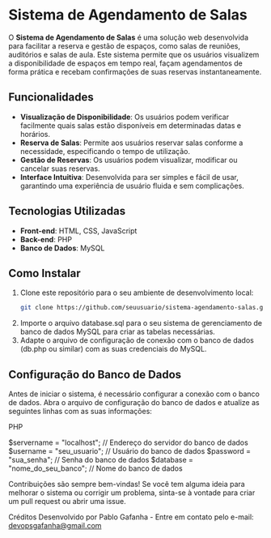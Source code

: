 # Sistema de Agendamento de Salas

O **Sistema de Agendamento de Salas** é uma solução web desenvolvida para facilitar a reserva e gestão de espaços, como salas de reuniões, auditórios e salas de aula. Este sistema permite que os usuários visualizem a disponibilidade de espaços em tempo real, façam agendamentos de forma prática e recebam confirmações de suas reservas instantaneamente.

## Funcionalidades

- **Visualização de Disponibilidade**: Os usuários podem verificar facilmente quais salas estão disponíveis em determinadas datas e horários.
- **Reserva de Salas**: Permite aos usuários reservar salas conforme a necessidade, especificando o tempo de utilização.
- **Gestão de Reservas**: Os usuários podem visualizar, modificar ou cancelar suas reservas.
- **Interface Intuitiva**: Desenvolvida para ser simples e fácil de usar, garantindo uma experiência de usuário fluida e sem complicações.

## Tecnologias Utilizadas

- **Front-end**: HTML, CSS, JavaScript
- **Back-end**: PHP
- **Banco de Dados**: MySQL

## Como Instalar

1. Clone este repositório para o seu ambiente de desenvolvimento local:
   ```bash
   git clone https://github.com/seuusuario/sistema-agendamento-salas.git

2. Importe o arquivo database.sql para o seu sistema de gerenciamento de banco de dados MySQL para criar as tabelas necessárias.
3. Adapte o arquivo de configuração de conexão com o banco de dados (db.php ou similar) com as suas credenciais do MySQL.

## Configuração do Banco de Dados
Antes de iniciar o sistema, é necessário configurar a conexão com o banco de dados. Abra o arquivo de configuração do banco de dados e atualize as seguintes linhas com as suas informações:

PHP

$servername = "localhost"; // Endereço do servidor do banco de dados
$username = "seu_usuario"; // Usuário do banco de dados
$password = "sua_senha"; // Senha do banco de dados
$database = "nome_do_seu_banco"; // Nome do banco de dados

Contribuições são sempre bem-vindas! Se você tem alguma ideia para melhorar o sistema ou corrigir um problema, sinta-se à vontade para criar um pull request ou abrir uma issue.

Créditos
Desenvolvido por Pablo Gafanha - Entre em contato pelo e-mail: devopsgafanha@gmail.com
